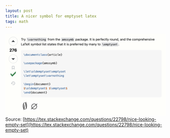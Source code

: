 ```yaml
---
layout: post
title: A nicer symbol for emptyset latex
tags: math
---
```


![](/assets/emptyset-latex.png)
Source: [https://tex.stackexchange.com/questions/22798/nice-looking-empty-set](https://tex.stackexchange.com/questions/22798/nice-looking-empty-set)

